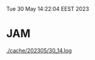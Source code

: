 Tue 30 May 14:22:04 EEST 2023
# JAM
<a href='./cache/202305/30_14.log'>./cache/202305/30_14.log</a>
